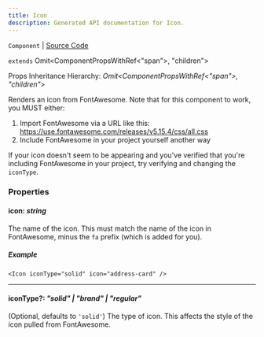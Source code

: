 ```yaml
---
title: Icon
description: Generated API documentation for Icon.
---
```


`Component` | [Source Code](https://github.com/mrCamelCode/jtjs/blob/ddfaeb1a2c9bf793372bb41076f65f452b124091/libs/react/lib/components/text/Icon.tsx#L29)

`extends` Omit<ComponentPropsWithRef<"span">, "children">

Props Inheritance Hierarchy: _Omit<ComponentPropsWithRef<"span">, "children">_

Renders an icon from FontAwesome. Note that for this component to work, you MUST either:
1. Import FontAwesome via a URL like this: https://use.fontawesome.com/releases/v5.15.4/css/all.css
1. Include FontAwesome in your project yourself another way

If your icon doesn't seem to be appearing and you've verified that you're including FontAwesome
in your project, try verifying and changing the `iconType`.

### Properties

#### icon: _string_

The name of the icon. This must match the name of the icon in FontAwesome, minus the
`fa` prefix (which is added for you).

##### Example
```tsx
<Icon iconType="solid" icon="address-card" />
```

---

#### iconType?: _"solid" | "brand" | "regular"_

(Optional, defaults to `'solid'`) The type of icon. This affects the style of the icon pulled from FontAwesome.